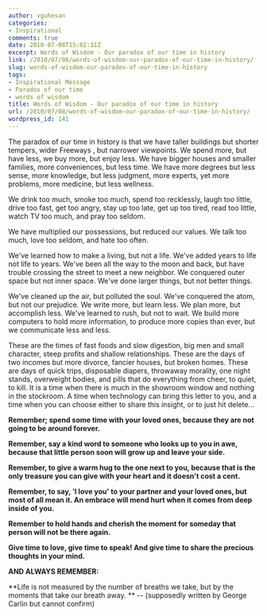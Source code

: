 ```yaml
---
author: vguhesan
categories:
- Inspirational
comments: true
date: 2010-07-08T15:02:31Z
excerpt: Words of Wisdom - Our paradox of our time in history
link: /2010/07/08/words-of-wisdom-our-paradox-of-our-time-in-history/
slug: words-of-wisdom-our-paradox-of-our-time-in-history
tags:
- Inspirational Message
- Paradox of our time
- words of wisdom
title: Words of Wisdom - Our paradox of our time in history
url: /2010/07/08/words-of-wisdom-our-paradox-of-our-time-in-history/
wordpress_id: 141
---
```


The paradox of our time in history is that we  have taller buildings but shorter tempers, wider Freeways , but narrower  viewpoints. We spend more, but have less, we buy more, but enjoy less.  We have bigger houses and smaller families, more conveniences, but less  time. We have more degrees but less sense, more knowledge, but less  judgment, more experts, yet more problems, more medicine, but less  wellness.

We drink too much, smoke too much, spend too recklessly, laugh too  little, drive too fast, get too angry, stay up too late, get up too  tired, read too little, watch TV too much, and pray too seldom.

We  have multiplied our possessions, but reduced our values. We talk too  much, love too seldom, and hate too often.

We've learned how to make a living, but not a life. We've added  years to life not life to years. We've been all the way to the moon and  back, but have trouble crossing the street to meet a new neighbor. We  conquered outer space but not inner space. We've done larger things, but  not better things.

We've cleaned up the air, but polluted the soul. We've conquered the  atom, but not our prejudice. We write more, but learn less. We plan  more, but accomplish less. We've learned to rush, but not to wait. We  build more computers to hold more information, to produce more copies  than ever, but we communicate less and less.

These are the times of fast foods and slow  digestion, big men and small character, steep profits and shallow  relationships. These are the days of two incomes  but more divorce, fancier houses, but broken homes. These are days of quick trips, disposable diapers, throwaway  morality, one night stands, overweight bodies, and pills that do  everything from cheer, to quiet, to kill. It is a time when there is  much in the showroom window and nothing in the stockroom. A time when  technology can bring this letter to you, and a time when you can choose  either to share this insight, or to just hit delete...

**Remember; spend some time with your loved ones, because they are not  going to be around forever.**

**Remember, say a kind word to someone  who looks up to you in awe, because that little person soon will grow  up and leave your side.**

**Remember, to give a warm hug to the one next to you, because that is  the only treasure you can give with your heart and it doesn't cost a  cent.**

**Remember, to say, 'I love you' to your partner and your  loved ones, but most of all mean it. An embrace  will mend hurt when it comes from deep inside of  you.**

**Remember to hold hands and cherish the moment for someday that  person will not be there again.**

**Give time to love, give time to  speak! And give time to share the precious thoughts in your mind.**

**AND  ALWAYS REMEMBER:**

**Life is not measured by the number of  breaths we take, but by the moments that take our breath away.
**
--  (supposedly written by George Carlin but cannot confirm)
